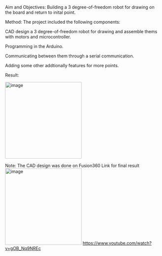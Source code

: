 

Aim and Objectives:
Building a 3 degree-of-freedom robot for drawing on the board and return to inital point.

Method:
The project included the following components:

CAD design a 3 degree-of-freedom robot for drawing and assemble thems with motors and microcontroller.

Programming in the Arduino.

Communicating between them through a serial communication.

Adding some other addtionally features for more points.

Result:

<img width="248" alt="image" src="https://github.com/user-attachments/assets/c44212d2-acf6-422e-8108-8b082c0af7b4" />





Note:
The CAD design was done on Fusion360
Link for final result <img width="248" alt="image" src="https://github.com/user-attachments/assets/623246f3-3aec-43ee-87e6-f5c905131471" />
https://www.youtube.com/watch?v=gOB_Nq9NREc


